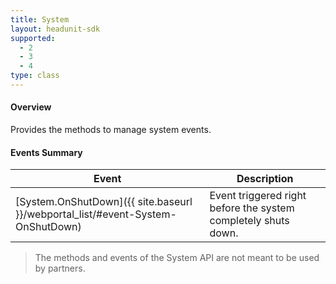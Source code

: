 ```yaml
---
title: System
layout: headunit-sdk
supported:
  - 2
  - 3
  - 4
type: class
---
```


#### Overview

Provides the methods to manage system events.

#### Events Summary

Event | Description
----|----
[System.OnShutDown]({{ site.baseurl }}/webportal_list/#event-System-OnShutDown) | Event triggered right before the system completely shuts down.

>The methods and events of the System API are not meant to be used by partners.